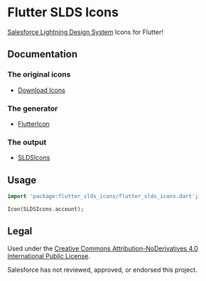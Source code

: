 # Flutter SLDS Icons

[Salesforce Lightning Design System](https://www.lightningdesignsystem.com/icons/) Icons for Flutter!

## Documentation

### The original icons
  
- [Download Icons](https://www.lightningdesignsystem.com/assets/downloads/salesforce-lightning-design-system-icons.zip)

### The generator

- [FlutterIcon](https://fluttericon.com/)

### The output

- [SLDSIcons](https://pub.dev/documentation/flutter_slds_icons/latest/flutter_slds_icons/SLDSIcons-class.html)

## Usage

```dart
import 'package:flutter_slds_icons/flutter_slds_icons.dart';

Icon(SLDSIcons.account);
```

## Legal

Used under the [Creative Commons Attribution-NoDerivatives 4.0 International Public License](https://creativecommons.org/licenses/by-nd/4.0/legalcode).

Salesforce has not reviewed, approved, or endorsed this project.
